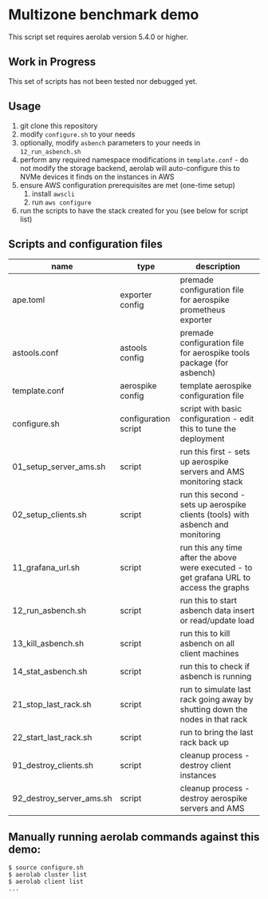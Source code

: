 # Multizone benchmark demo

This script set requires aerolab version 5.4.0 or higher.

## Work in Progress

This set of scripts has not been tested nor debugged yet.

## Usage
1. git clone this repository
2. modify `configure.sh` to your needs
3. optionally, modify `asbench` parameters to your needs in `12_run_asbench.sh`
4. perform any required namespace modifications in `template.conf` - do not modify the storage backend, aerolab will auto-configure this to NVMe devices it finds on the instances in AWS
5. ensure AWS configuration prerequisites are met (one-time setup)
   1. install `awscli`
   2. run `aws configure`
6. run the scripts to have the stack created for you (see below for script list)

## Scripts and configuration files

name | type | description
--- | --- | ---
ape.toml | exporter config | premade configuration file for aerospike prometheus exporter
astools.conf | astools config | premade configuration file for aerospike tools package (for asbench)
template.conf | aerospike config | template aerospike configuration file
configure.sh | configuration script | script with basic configuration - edit this to tune the deployment
01_setup_server_ams.sh | script | run this first - sets up aerospike servers and AMS monitoring stack
02_setup_clients.sh | script | run this second - sets up aerospike clients (tools) with asbench and monitoring
11_grafana_url.sh | script | run this any time after the above were executed - to get grafana URL to access the graphs
12_run_asbench.sh | script | run this to start asbench data insert or read/update load
13_kill_asbench.sh | script | run this to kill asbench on all client machines
14_stat_asbench.sh | script | run this to check if asbench is running
21_stop_last_rack.sh | script | run to simulate last rack going away by shutting down the nodes in that rack
22_start_last_rack.sh | script | run to bring the last rack back up
91_destroy_clients.sh | script | cleanup process - destroy client instances
92_destroy_server_ams.sh | script | cleanup process - destroy aerospike servers and AMS

## Manually running aerolab commands against this demo:

```
$ source configure.sh
$ aerolab cluster list
$ aerolab client list
...
```
